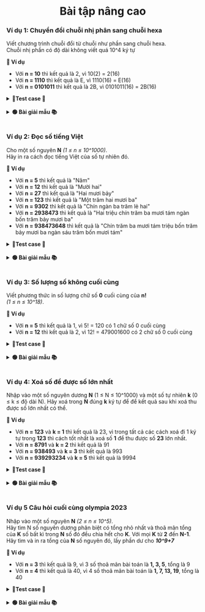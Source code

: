 <div align="center">

# Bài tập nâng cao
</div>

### Ví dụ 1: Chuyển đổi chuỗi nhị phân sang chuỗi hexa

Viết chương trình chuỗi đổi từ chuỗi như phần sang chuỗi hexa.<br>
Chuỗi nhị phần có độ dài không viết quá 10^4 ký tự

**📖 Ví dụ**
- Với **n = 10** thì kết quả là 2, vì 10(2) = 2(16)
- Với **n = 1110** thì kết quả là E, vì 1110(16) = E(16)
- Với **n = 0101011** thì kết quả là 2B, vì 0101011(16) = 2B(16)

<details>
<summary> <strong>📝Test case 🧪</strong></summary>

#### Testcase 1:

|Input| Output|
|-----|:-----:|
|10| 2|

#### Testcase 2:

|Input| Output|
|-----|:-----:|
|1110| E|

#### Testcase 3:

|Input| Output|
|-----|:-----:|
|0101011| 2B|

#### Testcase 4:

|Input| Output|
|-----|:-----:|
|10101010101111111| 1557F|

#### Testcase 5:

|Input| Output|
|-----|:-----:|
|0001010101011111111000000000| 155FE00|

#### Testcase 6:

|Input| Output|
|-----|:-----:|
|011001100101010101010101010101010101010101011111111111111| CCAAAAAAAABFFF|

#### Testcase 7:

|Input| Output|
|-----|:-----:|
|1010101010101010101001101010101010101000000000001010100000111101001010101000| AAAAA6AAA800A83D2A8|

#### Testcase 8:

|Input| Output|
|-----|:-----:|
|001010101010101010101011111111110101010000000110100111100101010100101000000111110010101010101010101010111111111101010100000001101001111001010101001010000001111100101010101010101010101111111111010101000000011010011110010101010010100000011111| 2AAAABFF54069E55281F2AAAABFF54069E55281F2AAAABFF54069E55281F|

#### Testcase 9:

|Input| Output|
|-----|:-----:|
|0| 0|

#### Testcase 10:

|Input| Output|
|-----|:-----:|
|1| 1|

</details>
<br>

<details>
<summary> <strong>🟢 Bài giải mẫu 📚</strong></summary>

Chưa có bài giải.<br> Nếu cần thiết có thể liên hệ facebook [Phan Duy Khải | KhaiCybers](https://www.facebook.com/Dykhai.coi.69)

</details>
<br>

### Ví dụ 2: Đọc số tiếng Việt

Cho một số nguyên **N** *(1 ≤ n ≤ 10^1000)*.<br> Hãy in ra cách đọc tiếng Việt của số tự nhiên đó.

**📖 Ví dụ**
- Với **n = 5** thì kết quả là "Năm"
- Với **n = 12** thì kết quả là "Mười hai"
- Với **n = 27** thì kết quả là "Hai mươi bảy"
- Với **n = 123** thì kết quả là "Một trăm hai mươi ba"
- Với **n = 9302** thì kết quả là "Chín ngàn ba trăm lẻ hai"
- Với **n = 2938473** thì kết quả là "Hai triệu chín trăm ba mươi tám ngàn bốn trăm bảy mươi ba"
- Với **n = 938473648** thì kết quả là "Chín trăm ba mươi tám triệu bốn trăm bảy mươi ba ngàn sáu trăm bốn mươi tám"


<details>
<summary> <strong>📝Test case 🧪</strong></summary>

#### Testcase 1:

|Input| Output|
|-----|:-----:|
|5	| Năm|

#### Testcase 2:

|Input| Output|
|-----|:-----:|
|12| Mười hai |

#### Testcase 3:

|Input| Output|
|-----|:-----:|
|27| Hai mươi bảy |

#### Testcase 4:

|Input| Output|
|-----|:-----:|
|123| Một trăm hai mươi ba |

#### Testcase 5:

|Input| Output|
|-----|:-----:|
|9302| Chín ngàn ba trăm lẻ hai |

#### Testcase 6:

|Input| Output|
|-----|:-----:|
|2938473| Hai triệu chín trăm ba mươi tám ngàn bốn trăm bảy mươi ba |

#### Testcase 7:

|Input| Output|
|-----|:-----:|
|938473648| Chín trăm ba mươi tám triệu bốn trăm bảy mươi ba ngàn sáu trăm bốn mươi tám |

#### Testcase 8:

|Input| Output|
|-----|:-----:|
|736283948372635| Bảy trăm ba mươi sáu ngàn tỷ hai trăm tám mươi ba tỷ chín trăm bốn mươi tám triệu ba trăm bảy mươi hai ngàn sáu trăm ba mươi năm |

#### Testcase 9:

|Input| Output|
|-----|:-----:|
|346873683658343645747| Ba trăm bốn mươi sáu tỷ tỷ tám trăm bảy mươi ba triệu tỷ sáu trăm tám mươi ba ngàn tỷ sáu trăm năm mươi tám tỷ ba trăm bốn mươi ba triệu sáu trăm bốn mươi năm ngàn bảy trăm bốn mươi bảy |

#### Testcase 10:

|Input| Output|
|-----|:-----:|
|2222222222222222222222222<br>2222222222222222222222222<br>2222222222222222222222222<br>2222222222222222222222222<br>2222222222222222222222222<br>2222222222| Hai trăm hai mươi hai triệu tỷ tỷ tỷ tỷ tỷ tỷ tỷ tỷ tỷ tỷ tỷ tỷ tỷ tỷ hai trăm hai mươi hai ngàn tỷ tỷ tỷ tỷ tỷ tỷ tỷ tỷ tỷ tỷ tỷ tỷ tỷ tỷ hai trăm hai mươi hai tỷ tỷ tỷ tỷ tỷ tỷ tỷ tỷ tỷ tỷ tỷ tỷ tỷ tỷ hai trăm hai mươi hai triệu tỷ tỷ tỷ tỷ tỷ tỷ tỷ tỷ tỷ tỷ tỷ tỷ tỷ hai trăm hai mươi hai ngàn tỷ tỷ tỷ tỷ tỷ tỷ tỷ tỷ tỷ tỷ tỷ tỷ tỷ hai trăm hai mươi hai tỷ tỷ tỷ tỷ tỷ tỷ tỷ tỷ tỷ tỷ tỷ tỷ tỷ hai trăm hai mươi hai triệu tỷ tỷ tỷ tỷ tỷ tỷ tỷ tỷ tỷ tỷ tỷ tỷ hai trăm hai mươi hai ngàn tỷ tỷ tỷ tỷ tỷ tỷ tỷ tỷ tỷ tỷ tỷ tỷ hai trăm hai mươi hai tỷ tỷ tỷ tỷ tỷ tỷ tỷ tỷ tỷ tỷ tỷ tỷ hai trăm hai mươi hai triệu tỷ tỷ tỷ tỷ tỷ tỷ tỷ tỷ tỷ tỷ tỷ hai trăm hai mươi hai ngàn tỷ tỷ tỷ tỷ tỷ tỷ tỷ tỷ tỷ tỷ tỷ hai trăm hai mươi hai tỷ tỷ tỷ tỷ tỷ tỷ tỷ tỷ tỷ tỷ tỷ hai trăm hai mươi hai triệu tỷ tỷ tỷ tỷ tỷ tỷ tỷ tỷ tỷ tỷ hai trăm hai mươi hai ngàn tỷ tỷ tỷ tỷ tỷ tỷ tỷ tỷ tỷ tỷ hai trăm hai mươi hai tỷ tỷ tỷ tỷ tỷ tỷ tỷ tỷ tỷ tỷ hai trăm hai mươi hai triệu tỷ tỷ tỷ tỷ tỷ tỷ tỷ tỷ tỷ hai trăm hai mươi hai ngàn tỷ tỷ tỷ tỷ tỷ tỷ tỷ tỷ tỷ hai trăm hai mươi hai tỷ tỷ tỷ tỷ tỷ tỷ tỷ tỷ tỷ hai trăm hai mươi hai triệu tỷ tỷ tỷ tỷ tỷ tỷ tỷ tỷ hai trăm hai mươi hai ngàn tỷ tỷ tỷ tỷ tỷ tỷ tỷ tỷ hai trăm hai mươi hai tỷ tỷ tỷ tỷ tỷ tỷ tỷ tỷ hai trăm hai mươi hai triệu tỷ tỷ tỷ tỷ tỷ tỷ tỷ hai trăm hai mươi hai ngàn tỷ tỷ tỷ tỷ tỷ tỷ tỷ hai trăm hai mươi hai tỷ tỷ tỷ tỷ tỷ tỷ tỷ hai trăm hai mươi hai triệu tỷ tỷ tỷ tỷ tỷ tỷ hai trăm hai mươi hai ngàn tỷ tỷ tỷ tỷ tỷ tỷ hai trăm hai mươi hai tỷ tỷ tỷ tỷ tỷ tỷ hai trăm hai mươi hai triệu tỷ tỷ tỷ tỷ tỷ hai trăm hai mươi hai ngàn tỷ tỷ tỷ tỷ tỷ hai trăm hai mươi hai tỷ tỷ tỷ tỷ tỷ hai trăm hai mươi hai triệu tỷ tỷ tỷ tỷ hai trăm hai mươi hai ngàn tỷ tỷ tỷ tỷ hai trăm hai mươi hai tỷ tỷ tỷ tỷ hai trăm hai mươi hai triệu tỷ tỷ tỷ hai trăm hai mươi hai ngàn tỷ tỷ tỷ hai trăm hai mươi hai tỷ tỷ tỷ hai trăm hai mươi hai triệu tỷ tỷ hai trăm hai mươi hai ngàn tỷ tỷ hai trăm hai mươi hai tỷ tỷ hai trăm hai mươi hai triệu tỷ hai trăm hai mươi hai ngàn tỷ hai trăm hai mươi hai tỷ hai trăm hai mươi hai triệu hai trăm hai mươi hai ngàn hai trăm hai mươi hai  |

#### Testcase 11:

|Input| Output|
|-----|:-----:|
|0| Không |


</details>
<br>

<details>
<summary> <strong>🟢 Bài giải mẫu 📚</strong></summary>

Chưa có bài giải.<br> Nếu cần thiết có thể liên hệ facebook [Phan Duy Khải | KhaiCybers](https://www.facebook.com/Dykhai.coi.69)

<!-- ```java
package PTIT;

import java.util.ArrayList;

public class TraslateNumber {
	String number;
	ArrayList<String> threes = new ArrayList<>();
	
	public TraslateNumber() {
		this.number = "0";
		solve();
	}
	
	public TraslateNumber(String number) {
		this.number = number;
		solve();
	}
	
	public TraslateNumber(int number) {
		this.number = number + "";
		solve();
	}
	
	private void solve() {
		format();
	}
	
	String translate() {
		String result = "";
		for (int i = 0; i < threes.size(); i++) {
			String rs = traslateThree(threes.get(i), (i != 0));
			if (!rs.equals("không")) {
				result  = result + rs + getLevel(threes.size() - i - 1);
			} else {
				if (threes.size() == 1)
					return rs;
			}
		}
		while(result.contains("  "))
			result = result.replaceAll("  ", " ");
		while(result.length() > 0 && result.charAt(0) == ' ')
			result = result.substring(1);
		result = result.substring(0, 1).toUpperCase() + result.substring(1);
		return result;
	}
	
	private String getLevel(int level) {
		String result = " ";
		while (level >= 3) {
			result = result + "tỷ ";
			level -= 3;
		}
		if (level == 1) {
			result = "ngàn " + result;
		}
		if (level == 2)
			result = "triệu " + result;
		
		return " " + result + " ";
	}
	
	String traslateThree(String number, boolean pre) {
		if (number.equals("000"))
			return "không";
		String vietnamese[] = {"không", "một", "hai", "ba", "bốn", "năm", "sáu", "bảy", "tám", "chín"};
		String result = "";
		if (number.charAt(0) == '0') {
			if (pre == true)
				result = result + " " + vietnamese[0] + " trăm";
		} else {
			result = result + " " + vietnamese[number.charAt(0) - '0'] + " trăm";
		}
		
		if (number.charAt(1) == '0') {
			if (number.charAt(0) != '0' && number.charAt(2) != '0') {
				result = result + " lẻ";
			}
		} else if (number.charAt(1) == '1'){
			result = result + " mười";
		} else {
			result = result + " " + vietnamese[number.charAt(1) - '0'] + " mươi";
		}
		if (number.charAt(2) != '0')
			result = result + " " + vietnamese[number.charAt(2) -'0'];
		return result;
	}
	
	private void format() {
		while(number.length() > 1 && number.charAt(0) == '0') {
			number = number.substring(1);
		}
		while (number.length() % 3 != 0)
			number = "0" + number;
		for (int i = 0; i < number.length(); i += 3)
			threes.add(number.substring(i, i + 3));
	}
	
	@Override
	public String toString() {
		return translate();
	}
	
	public String getTraslate() {
		return translate();
	}
	public static void main(String[] args) {
		TraslateNumber tn = new TraslateNumber("123");
		System.out.println(tn);
	}
}

``` -->
</details>
<br>

### Ví dụ 3: Số lượng số không cuối cùng

Viết phương thức in số lượng chữ số **0** cuối cùng của **n!** <br>*(1 ≤ n ≤ 10^18)*.

**📖 Ví dụ**
- Với **n = 5** thì kết quả là 1, vì 5! = 120 có 1 chữ số 0 cuối cùng
- Với **n = 12** thì kết quả là 2, vì 12! = 479001600 có 2 chữ số 0 cuối cùng

<details>
<summary> <strong>📝Test case 🧪</strong></summary>

#### Testcase 1:

|Input| Output|
|-----|:-----:|
|5| 1|

#### Testcase 2:

|Input| Output|
|-----|:-----:|
|12| 2|

#### Testcase 3:

|Input| Output|
|-----|:-----:|
|17| 3|

#### Testcase 4:

|Input| Output|
|-----|:-----:|
|26| 6|

#### Testcase 5:

|Input| Output|
|-----|:-----:|
|48| 10|

#### Testcase 6:

|Input| Output|
|-----|:-----:|
|236| 57|

#### Testcase 7:

|Input| Output|
|-----|:-----:|
|74823| 18700|

#### Testcase 8:

|Input| Output|
|-----|:-----:|
|736283948372635| 184070987093150|

#### Testcase 9:

|Input| Output|
|-----|:-----:|
|19283746253648293| 4820936563412061|

#### Testcase 10:

|Input| Output|
|-----|:-----:|
|11111111111111111| 2777777777777765|

#### Testcase 11:

|Input| Output|
|-----|:-----:|
|999999999999999999| 249999999999999977|

#### Testcase 12:

|Input| Output|
|-----|:-----:|
|82739402938472634| 20684850734618145|

#### Testcase 13:

|Input| Output|
|-----|:-----:|
|27122712271227129| 6780678067806772|

#### Testcase 14:

|Input| Output|
|-----|:-----:|
|42763948273847263| 10690987068461806|

#### Testcase 15:

|Input| Output|
|-----|:-----:|
|1| 0|

</details>
<br>

<details>
<summary> <strong>🟢 Bài giải mẫu 📚</strong></summary>

Chưa có bài giải.<br> Nếu cần thiết có thể liên hệ facebook [Phan Duy Khải | KhaiCybers](https://www.facebook.com/Dykhai.coi.69)

</details>
<br>


### Ví dụ 4: Xoá số để được số lớn nhất

Nhập vào một số nguyên dương **N** (1 ≤ N ≤ 10^1000) và một số tự nhiên **k** (0 ≤ k ≤ độ dài N).
Hãy xoá trong **N** đúng **k** ký tự để để kết quả sau khi xoá thu được số lớn nhất có thể.

**📖 Ví dụ**
- Với **n = 123** và **k = 1** thì kết quả là 23, vì trong tất cả các cách xoá đi 1 ký tự trong **123** thì cách tốt nhất là xoá số **1** để thu được số **23** lớn nhất.
- Với **n = 8791** và **k = 2** thì kết quả là 91
- Với **n = 938493** và **k = 3** thì kết quả là 993
- Với **n = 939293234** và **k = 5** thì kết quả là 9994


<details>
<summary> <strong>📝Test case 🧪</strong></summary>

#### Testcase 1:

|Input| Output|
|-----|:-----:|
|123 1	| 23|

#### Testcase 2:

|Input| Output|
|-----|:-----:|
|8791 2| 91 |

#### Testcase 3:

|Input| Output|
|-----|:-----:|
|8791 1| 891 |

#### Testcase 4:

|Input| Output|
|-----|:-----:|
|938493 3| 993 |

#### Testcase 5:

|Input| Output|
|-----|:-----:|
|939293234 5| 9994 |

#### Testcase 6:

|Input| Output|
|-----|:-----:|
|8349247345 8| 97 |

#### Testcase 7:

|Input| Output|
|-----|:-----:|
|9392473482700434 10| 998744 |

#### Testcase 8:

|Input| Output|
|-----|:-----:|
|8394827364859684738495837238825345 23| 99988825345 |

#### Testcase 9:

|Input| Output|
|-----|:-----:|
|384757834698572369874521638947263985673249086573908723689746238794623897648297356827946589723648972365897236589726894756213879462387524353456364563847578346985723698745216389472639856732490865739087236897462387946238976482973568279465897236489723658972365897268947562138794623875243534563645638475783469857236987452163894726398567324908657390872368974623879462389764829735682794658972364897236589723658972689475621387946238752435345636456 150| 999999999999999999987689472639856732490865739087236897462387946238976482973568279465897236489723658972365897268947562138794623875243534563645638475783469857236987452163894726398567324908657390872368974623879462389764829735682794658972364897236589723658972689475621387946238752435345636456 |

#### Testcase 10:

|Input| Output|
|-----|:-----:|
|123456789 0| 123456789 |

</details>
<br>

</details>

<details>
<summary> <strong>🟢 Bài giải mẫu 📚</strong></summary>

Chưa có bài giải.<br> Nếu cần thiết có thể liên hệ facebook [Phan Duy Khải | KhaiCybers](https://www.facebook.com/Dykhai.coi.69)

</details>
<br>

### Ví dụ 5 Câu hỏi cuối cùng olympia 2023

Nhập vào một số nguyên **N** *(2 ≤ n ≤ 10^5)*.<br> Hãy tìm N số nguyên dương phân biệt có tổng nhỏ nhất và thoã mãn tổng của **K** số bất kì trong **N** số đó đều chia hết cho **K**. Với mọi **K** từ **2** đến **N-1**. Hãy tìm và in ra tổng của **N** số nguyên đó, lấy phần dư cho ***10^9+7***

**📖 Ví dụ**
- Với **n = 3** thì kết quả là 9, vì 3 số thoã mãn bài toán là **1, 3, 5**, tổng là 9
- Với **n = 4** thì kết quả là 40, vì 4 số thoã mãn bài toán là **1, 7, 13, 19**, tổng là 40

<details>
<summary> <strong>📝Test case 🧪</strong></summary>

#### Testcase 1:

|Input| Output|
|-----|:-----:|
|3	| 9|

#### Testcase 2:

|Input| Output|
|-----|:-----:|
|4	| 40|

#### Testcase 3:

|Input| Output|
|-----|:-----:|
|5	| 125|

#### Testcase 4:

|Input| Output|
|-----|:-----:|
|10	| 113410|

#### Testcase 5:

|Input| Output|
|-----|:-----:|
|20	| 230586112|

#### Testcase 6:

|Input| Output|
|-----|:-----:|
|57	| 569797435|

#### Testcase 7:

|Input| Output|
|-----|:-----:|
|123	| 167067530|

#### Testcase 8:

|Input| Output|
|-----|:-----:|
|983	| 670379627|

#### Testcase 9:

|Input| Output|
|-----|:-----:|
|7382	| 72146642|

#### Testcase 10:

|Input| Output|
|-----|:-----:|
|27162	| 573418403|

#### Testcase 11:

|Input| Output|
|-----|:-----:|
|42845	| 287455086|

#### Testcase 12:

|Input| Output|
|-----|:-----:|
|64723	| 950484816|

#### Testcase 13:

|Input| Output|
|-----|:-----:|
|7382	| 72146642|

#### Testcase 14:

|Input| Output|
|-----|:-----:|
|100000	| 203929061|

#### Testcase 15:

|Input| Output|
|-----|:-----:|
|2	| 3|

</details>
<br>

<details>
<summary> <strong>🟢 Bài giải mẫu 📚</strong></summary>

Chưa có bài giải.<br> Nếu cần thiết có thể liên hệ facebook [Phan Duy Khải | KhaiCybers](https://www.facebook.com/Dykhai.coi.69)

</details>
<br>